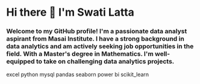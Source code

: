 # Hi there 👋 I'm Swati Latta

### Welcome to my GitHub profile! I'm a passionate data analyst aspirant from Masai Institute. I have a strong background in data analytics and am actively seeking job opportunities in the field. With a Master's degree in Mathematics. I'm well-equipped to take on challenging data analytics projects.



excel python mysql pandas seaborn power bi scikit_learn
